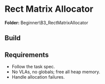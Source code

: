 ﻿# Rect Matrix Allocator

**Folder:** Beginner\B3_RectMatrixAllocator

## Build

## Requirements
- Follow the task spec.
- No VLAs, no globals; free all heap memory.
- Handle allocation failures.
